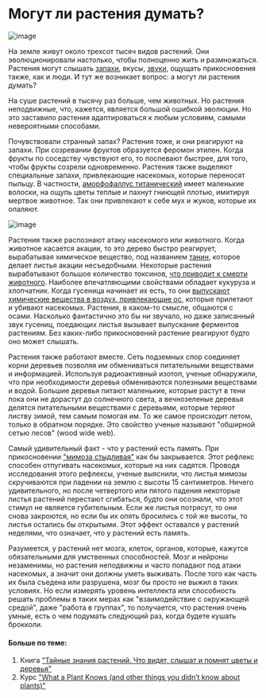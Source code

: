 <!-- https://www.youtube.com/watch?v=u2GWd2j3qJ8 -->
<!-- https://www.youtube.com/watch?v=zE0voRDscHw -->

# Могут ли растения думать?

![image](https://cloud.githubusercontent.com/assets/1198848/14956327/d6415a40-1087-11e6-9acc-de3920b29746.png)

На земле живут около трехсот тысяч видов растений. Они эволюционировали настолько, чтобы полноценно жить и размножаться. Растения могут слышать [запахи](http://link.springer.com/article/10.1007/BF00982302), вкусы, [звуки](http://www.cell.com/trends/plant-science/abstract/S1360-1385(12)00054-4), ощущать прикосновения также, как и люди. И тут же возникает вопрос: а могут ли растения думать?

На суше растений в тысячу раз больше, чем животных. Но растения неподвижные, что, кажется, является большой ошибкой эволюции. Но это заставило растения адаптироваться к любым условиям, самыми невероятными способами.

Почувствовали странный запах? Растения тоже, и они реагируют на запахи. При созревании фруктов образуется феромон этилен. Когда фрукты по соседству чувствуют его, то поспевают быстрее, для того, чтобы фрукты созрели одновременно. Растения также выделяют специальные запахи, привлекающие насекомых, которые переносят пыльцу. В частности, [аморфофаллус титанический](https://en.wikipedia.org/wiki/Amorphophallus_titanum) имеет маленькие волоски, на ощупь цветы теплые и пахнут гниющей плотью, имитируя мертвое животное. Так они привлекают к себе мух и жуков, которые их опаляют.

![image](https://cloud.githubusercontent.com/assets/1198848/14956689/ac20c280-1089-11e6-9699-40870e5a441a.png)

Растения также распознают атаку насекомого или животного. Когда животное касается акации, то это дерево быстро реагирует, вырабатывая химическое вещество, под названием [танин](https://en.wikipedia.org/wiki/Tannin), которое делает листья акации несъедобными. Некоторые растения вырабатывают большое количество токсинов, [что приводит к смерти животного](http://www.apsnet.org/edcenter/intropp/topics/Pages/OverviewOfPlantDiseases.aspx). Наиболее впечатляющими свойствами обладает кукуруза и хлопчатник. Когда гусеница начинает их есть, то они [выпускают химические вещества в воздух, привлекающие ос](http://www.plantphysiol.org/content/121/2/325.full), которые прилетают и убивают насекомых. Растения, в каком-то смысле, общаются с осами. Насколько фантастично это бы ни звучало, но даже записанный звук гусениц, поедающих листья вызывает выпускание ферментов растениям. Без каких-либо прикосновений растение реагируют будто оно может слышать.

Растения также работают вместе. Сеть подземных спор соединяет корни деревьев позволяя им обмениваться питательными веществами и информацией. Используя радиоактивный изотоп, ученые обнаружили, что при необходимости деревья обмениваются полезными веществами и водой. Большие деревья питают маленькие, которые растут в тени пока они не дорастут до солнечного света, а вечнозеленые деревья делятся питательными веществами с деревьями, которые теряют листву зимой, тем самым помогая им. То же самое происходит летом, только в обратном порядке. Это свойство ученые называют "обширной сетью лесов" (wood wide web).

Самый удивительный факт - что у растений есть память. При прикосновении ["мимоза стыдливая"](https://en.wikipedia.org/wiki/Mimosa_pudica) как бы закрывается. Этот рефлекс способен отпугивать насекомых, которые на них садятся. Проводя исследования этого рефлексы, ученые выяснили, что листья мимозы скручиваются при падении на землю с высоты 15 сантиметров. Ничего удивительного, но после четвертого или пятого падения некоторые листья растений перестают сгибаться, будто они осознали, что этот стимул не является губительным. Если же листья потрясут, то они снова закроются, но если бы их опять бросились с той же высоты, то листья остались бы открытыми. Этот эффект оставался у растений неделями, что означает, что у растений есть память.

Разумеется, у растений нет мозга, клеток, органов, которые, кажутся обязательными для умственных способностей. Мозг и нейроны незаменимы, но растения неподвижны и часто попадают под атаки насекомых, а значит они должны уметь выживать. После того как часть их была съедена или разрушена, мозг бы просто не выжил в таких условиях. Но если измерять уровень интеллекта или способность решать проблемы в таких мерах как "взаимодействие с окружающей средой", даже "работа в группах", то получается, что растения очень умные, есть о чем подумать следующий раз, когда будете кушать брокколи.

#### Больше по теме:
1. Книга ["Тайные знания растений. Что видят, слышат и помнят цветы и деревья"](http://www.livelib.ru/book/1001396577)
2. Курс ["What a Plant Knows (and other things you didn’t know about plants)"](https://www.coursera.org/course/plantknows)
